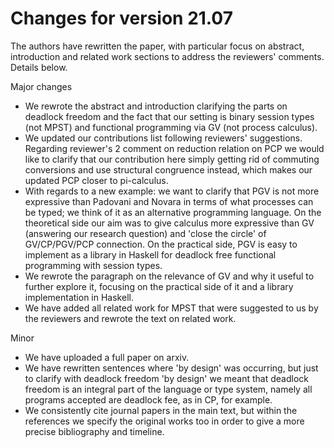 # Changes for version 21.07

The authors have rewritten the paper, with particular focus on abstract, introduction and related work sections to address the reviewers' comments. Details below.

Major changes

- We rewrote the abstract and introduction clarifying the parts on deadlock freedom and the fact that our setting is binary session types (not MPST) and functional programming via GV (not process calculus).
- We updated our contributions list following reviewers' suggestions. Regarding reviewer's 2 comment on reduction relation on PCP we would like to clarify that our contribution here simply getting rid of commuting conversions and use structural congruence instead, which makes our updated PCP closer to pi-calculus.
- With regards to a new example: we want to clarify that PGV is not more expressive than Padovani and Novara in terms of what processes can be typed; we think of it as an alternative programming language. On the theoretical side our aim was to give calculus more expressive than GV (answering our research question) and 'close the circle' of GV/CP/PGV/PCP connection. On the practical side, PGV is easy to implement as a library in Haskell for deadlock free functional programming with session types.
- We rewrote the paragraph on the relevance of GV and why it useful to further explore it, focusing on the practical side of it and a library implementation in Haskell.
- We have added all related work for MPST that were suggested to us by the reviewers and rewrote the text on related work.


Minor

- We have uploaded a full paper on arxiv.
- We have rewritten sentences where 'by design' was occurring, but just to clarify with deadlock freedom 'by design' we meant that deadlock freedom is an integral part of the language or type system, namely all programs accepted are deadlock fee, as in CP, for example.
- We consistently cite journal papers in the main text, but within the references we specify the original works too in order to give a more precise bibliography and timeline.